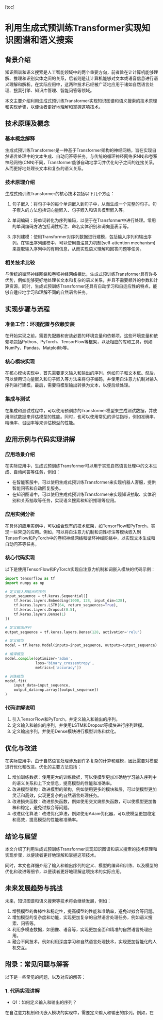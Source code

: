 
[toc]                    
                
                
利用生成式预训练Transformer实现知识图谱和语义搜索
=================================================================

背景介绍
------------

知识图谱和语义搜索是人工智能领域中的两个重要方向，前者旨在让计算机能够理解、推理和识别实体之间的关系，后者则是让计算机能够对文本或语音信息进行语义理解和解析。在实际应用中，这两种技术已经被广泛地应用于诸如自然语言处理、搜索引擎、知识库管理、智能问答等领域。

本文主要介绍利用生成式预训练Transformer实现知识图谱和语义搜索的技术原理和实现步骤，以便读者更好地理解和掌握这项技术。

技术原理及概念
---------------------

### 基本概念解释

生成式预训练Transformer是一种基于Transformer架构的神经网络，旨在实现自然语言处理中的文本生成、自动问答等任务。与传统的循环神经网络(RNN)和卷积神经网络(CNN)不同，Transformer能够自动地学习并优化句子之间的连接关系，从而更好地处理长文本和复杂的语义关系。

### 技术原理介绍

生成式预训练Transformer的核心技术包括以下几个方面：

1. 句子嵌入：将句子中的每个单词嵌入到句子中，从而生成一个完整的句子。句子嵌入的方法包括词向量嵌入、句子嵌入和语言模型嵌入等。

2. 单词编码：将单词转化为序列编码，以便于在Transformer中进行处理。常用的单词编码方法包括词性标注、命名实体识别和词向量表示等。

3. 序列建模：使用Transformer对序列数据进行建模，包括输入序列和输出序列。在输出序列建模中，可以使用自注意力机制(self-attention mechanism)来提取输入序列中的有用信息，从而实现语义理解和回答问题等任务。

### 相关技术比较

与传统的循环神经网络和卷积神经网络相比，生成式预训练Transformer具有许多优势，例如能够更好地处理长文本和复杂的语义关系，并且不需要额外的参数和计算资源。同时，生成式预训练Transformer还具有自动学习和自适应性的特点，能够自适应地学习和理解不同的自然语言任务。

实现步骤与流程
----------------------

### 准备工作：环境配置与依赖安装

在开始实现之前，需要先配置和安装必要的环境变量和依赖项。这些环境变量和依赖项包括Python、PyTorch、TensorFlow等框架，以及相应的库和工具，例如NumPy、Pandas、Matplotlib等。

### 核心模块实现

在核心模块实现中，首先需要定义输入和输出的序列，例如句子和文本框。然后，可以使用词向量嵌入和句子嵌入等方法来将句子编码，并使用自注意力机制对输入序列进行建模。最后，需要将模型输出转换为文本，以便后续处理。

### 集成与测试

在集成和测试过程中，可以使用预训练的Transformer模型来生成测试数据，并使用测试数据来评估模型的性能。同时，也可以使用常见的评估指标，例如准确率、精确率、召回率等来评估模型的性能。

应用示例与代码实现讲解
----------------------------------

### 应用场景介绍

在实际应用中，生成式预训练Transformer可以用于实现自然语言处理中的文本生成、自动问答等任务，例如：

- 在智能客服中，可以使用生成式预训练Transformer来实现机器人客服，提供智能问答和自动回复服务。
- 在知识图谱中，可以使用生成式预训练Transformer来实现知识抽取、实体识别和关系抽取等任务，实现语义搜索和知识推理等应用。

### 应用实例分析

在具体的应用实例中，可以结合现有的技术框架，如TensorFlow和PyTorch，实现一些常见的应用。例如，可以将自注意力机制和词性标注等模块嵌入到TensorFlow和PyTorch中的卷积神经网络和循环神经网络中，以实现文本生成和自动问答等任务。

### 核心代码实现

以下是使用TensorFlow和PyTorch实现自注意力机制和词嵌入模块的代码示例：

```python
import tensorflow as tf
import numpy as np

# 定义输入和输出的序列
input_sequence = tf.keras.Sequential([
    tf.keras.layers.Embedding(1000, 128, input_dim=128),
    tf.keras.layers.LSTM(64, return_sequences=True),
    tf.keras.layers.Dropout(0.5),
    tf.keras.layers.Dense(1)
])

# 定义输出序列
output_sequence = tf.keras.layers.Dense(128, activation='relu')

# 定义模型
model = tf.keras.Model(inputs=input_sequence, outputs=output_sequence)

# 编译模型
model.compile(optimizer='adam',
              loss='binary_crossentropy',
              metrics=['accuracy'])

# 训练模型
model.fit(
    input_data=input_sequence,
    output_data=np.array([output_sequence])
)
```

### 代码讲解说明

1. 引入TensorFlow和PyTorch，并定义输入和输出的序列。
2. 定义输入和输出的序列，并使用LSTM和Dropout等模块进行序列建模。
3. 定义输出序列，并使用Dense模块进行模型训练和优化。

优化与改进
----------------

在实际应用中，由于自然语言处理涉及到许多复杂的计算和建模，因此需要对模型进行优化和改进。优化的主要方法包括：

1. 增加训练数据：使用更大的训练数据，可以使模型更加准确地学习输入序列中的语义关系和上下文信息，提高模型的性能和准确率。
2. 改进模型架构：改进模型的架构，例如使用更多的模块和层，可以使模型更加灵活和高效，实现更复杂的自然语言处理任务。
3. 改进损失函数：改进损失函数，例如使用交叉熵损失函数，可以使模型更加鲁棒和稳定，避免过拟合等问题。
4. 改进优化算法：改进优化算法，例如使用Adam优化器，可以使模型更加稳定和高效，提高模型的性能和准确率。

结论与展望
-----------------

本文介绍了利用生成式预训练Transformer实现知识图谱和语义搜索的技术原理和实现步骤，以便读者更好地理解和掌握这项技术。

同时，本文也详细介绍了输入和输出序列的定义、模型的编译和训练、以及模型的优化和改进等细节，以便读者更好地理解这项技术的实际应用。

未来发展趋势与挑战
---------------------------

未来，知识图谱和语义搜索等技术将会继续发展，例如：

1. 增强模型的鲁棒性和稳定性，提高模型的性能和准确率，避免过拟合等问题。
2. 增加模型的复杂度和功能，实现更加复杂的自然语言处理任务，例如语义搜索、问答等。
3. 利用多模态数据，如图像、语音等，实现更加全面和精准的自然语言处理应用。
4. 融合不同技术，例如利用深度学习和自然语言处理技术，实现更加智能化的人机交互。



附录：常见问题与解答
------------------------

以下是一些常见的问题，以及对应的解答：

### 1. 代码实现讲解

- Q1：如何定义输入和输出的序列？

在自注意力机制和词嵌入模块的实现中，需要定义输入和输出的序列。例如，在

